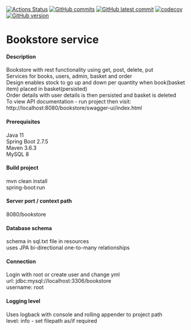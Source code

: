 [![Actions Status](https://github.com/domiballoch/bookstoreV2/actions/workflows/maven.yml/badge.svg)](https://github.com/domiballoch/bookstoreV2/actions)
[![GitHub commits](https://badgen.net/github/commits/domiballoch/bookstoreV2)](https://gitHub.com/domiballoch/bookstoreV2/)
[![GitHub latest commit](https://badgen.net/github/last-commit/domiballoch/bookstoreV2)](https://gitHub.com/domiballoch/bookstoreV2/commit/)
[![codecov](https://codecov.io/gh/domiballoch/bookstoreV2/branch/master/graph/badge.svg?token=3DQWELQG2V)](https://codecov.io/gh/domiballoch/bookstoreV2)
[![GitHub version](https://badge.fury.io/gh/domiballoch%2FbookstoreV2.js.svg)](https://github.com/domiballoch/bookstoreV2)


<h1>Bookstore service</h1>

<h4>Description</h4>
Bookstore with rest functionality using get, post, delete, put
<br/>Services for books, users, admin, basket and order
<br/>Design enables stock to go up and down per quantity when book(basket item) placed in basket(persisted)
<br/>Order details with user details is then persisted and basket is deleted
<br/>To view API documentation - run project then visit: http://localhost:8080/bookstore/swagger-ui/index.html

<h4>Prerequisites</h4>
Java 11
<br/>Spring Boot 2.7.5
<br/>Maven 3.6.3
<br/>MySQL 8

<h4>Build project</h4>
mvn clean install
<br/>spring-boot:run

<h4>Server port / context path</h4>
8080/bookstore

<h4>Database schema</h4
execute bookstore.sql
<br/>schema in sql.txt file in resources
<br/>uses JPA bi-directional one-to-many relationships

<h4>Connection</h4>
Login with root or create user and change yml
<br/>url: jdbc:mysql://localhost:3306/bookstore
<br/>username: root

<h4>Logging level</h4>
Uses logback with console and rolling appender to project path
<br/>level: info - set filepath as/if required
